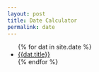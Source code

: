 ```yaml
---
layout: post
title: Date Calculator
permalink: date
---
```


<ul>{% for dat in site.date %}
  <li><a href="{{dat.url}}">{{dat.title}}</a></li>{% endfor %}
</ul>